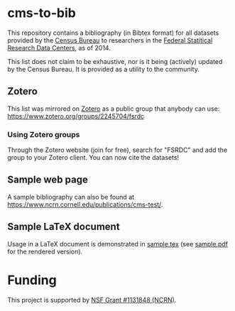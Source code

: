 # cms-to-bib

This repository contains a bibliography (in Bibtex format) for all datasets provided by  the [Census Bureau](https://www.census.gov)
to researchers in the [Federal Statitical Research Data Centers](https://www.census.gov/fsrdc), as of 2014.

This list does not claim to be exhaustive, nor is it being (actively) updated by the Census Bureau. It is provided as a utility to the community.

## Zotero

This list was mirrored on [Zotero](https://zotero.org) as a public group that anybody can use: https://www.zotero.org/groups/2245704/fsrdc

### Using Zotero groups
Through the Zotero website (join for free), search for "FSRDC" and add the group to your Zotero client. You can now cite the datasets!

## Sample web page
A sample bibliography can also be found at https://www.ncrn.cornell.edu/publications/cms-test/.

## Sample LaTeX document
Usage in a LaTeX document is demonstrated in [sample.tex](sample.tex) (see [sample.pdf](sample.pdf) for the rendered version).

# Funding
This project is supported by [NSF Grant #1131848 (NCRN)](http://www.nsf.gov/awardsearch/showAward.do?AwardNumber=1131848).
